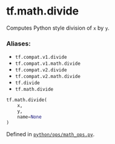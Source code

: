 <div itemscope itemtype="http://developers.google.com/ReferenceObject">
<meta itemprop="name" content="tf.math.divide" />
<meta itemprop="path" content="Stable" />
</div>

# tf.math.divide

Computes Python style division of `x` by `y`.

### Aliases:

* `tf.compat.v1.divide`
* `tf.compat.v1.math.divide`
* `tf.compat.v2.divide`
* `tf.compat.v2.math.divide`
* `tf.divide`
* `tf.math.divide`

``` python
tf.math.divide(
    x,
    y,
    name=None
)
```



Defined in [`python/ops/math_ops.py`](/code/stable/tensorflow/python/ops/math_ops.py).

<!-- Placeholder for "Used in" -->
